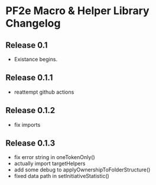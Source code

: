 # PF2e Macro & Helper Library Changelog

## Release 0.1
- Existance begins.

## Release 0.1.1
- reattempt github actions

## Release 0.1.2
- fix imports

## Release 0.1.3
- fix error string in oneTokenOnly()
- actually import targetHelpers
- add some debug to applyOwnershipToFolderStructure()
- fixed data path in setInitiativeStatistic()